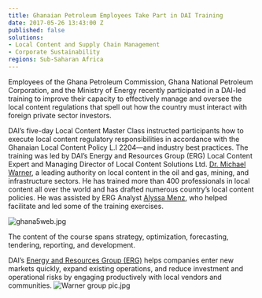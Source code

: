 ```yaml
---
title: Ghanaian Petroleum Employees Take Part in DAI Training
date: 2017-05-26 13:43:00 Z
published: false
solutions:
- Local Content and Supply Chain Management
- Corporate Sustainability
regions: Sub-Saharan Africa
---
```


Employees of the Ghana Petroleum Commission, Ghana National Petroleum Corporation, and the Ministry of Energy recently participated in a DAI-led training to improve their capacity to effectively manage and oversee the local content regulations that spell out how the country must interact with foreign private sector investors.

DAI’s five-day Local Content Master Class instructed participants how to execute local content regulatory responsibilities in accordance with the Ghanaian Local Content Policy L.I 2204—and industry best practices. The training was led by DAI’s Energy and Resources Group (ERG) Local Content Expert and Managing Director of Local Content Solutions Ltd. [Dr. Michael Warner](https://www.dai.com/who-we-are/our-team/michael-warner), a leading authority on local content in the oil and gas, mining, and infrastructure sectors. He has trained more than 400 professionals in local content all over the world and has drafted numerous country’s local content policies. He was assisted by ERG Analyst [Alyssa Menz](https://www.dai.com/who-we-are/our-team/alyssa-menz), who helped facilitate and led some of the training exercises.  

![ghana5web.jpg](/uploads/ghana5web.jpg)

The content of the course spans strategy, optimization, forecasting, tendering, reporting, and development.  

DAI’s [Energy and Resources Group (ERG)](https://www.dai.com/our-work/solutions/corporate-sustainability) helps companies enter new markets quickly, expand existing operations, and reduce investment and operational risks by engaging productively with local vendors and communities.
![Warner group pic.jpg](/uploads/Warner%20group%20pic.jpg)
